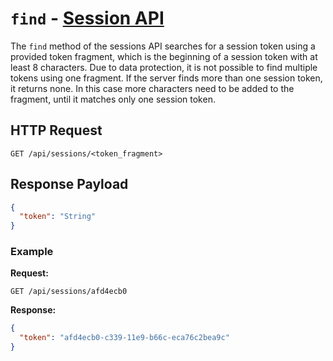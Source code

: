 # `find` - [Session API](../index.md#sessions-api)

The `find` method of the sessions API searches for a session token using a provided token fragment, which is the beginning of a session token with at least 8 characters. Due to data protection, it is not possible to find multiple tokens using one fragment. If the server finds more than one session token, it returns none. In this case more characters need to be added to the fragment, until it matches only one session token.

## HTTP Request

`GET /api/sessions/<token_fragment>`

## Response Payload

```json
{
  "token": "String"
}
```

### Example

**Request:**

`GET /api/sessions/afd4ecb0`

**Response:**

```json
{
  "token": "afd4ecb0-c339-11e9-b66c-eca76c2bea9c"
}
```
